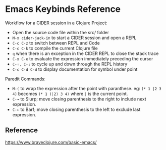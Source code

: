 # Emacs Keybinds Reference

Workflow for a CIDER session in a Clojure Project:

- Open the source code file within the src/<classname> folder
- `M-x cider-jack-in` to start a CIDER session and open a REPL
- `C-c C-z` to switch between REPL and Code
- `C-c C-k` to compile the current Clojure file
- `q` when there is an exception in the CIDER REPL to close the stack trace
- `C-x C-e` to evaluate the expression immediately preceding the cursor
- `C-↑, C-↓` to cycle up and down through the REPL history
- `C-c C-d C-d` to display documentation for symbol under point

Paredit Commands:

- `M-(` to wrap the expression after the point with paranthese. eg: `(* 1 |2 3 4)` becomes `(* 1 (|2) 3 4)` where `|` is the current point.
- `C-→` to Slurp; move closing parenthesis to the right to include next expression.
- `C-←` to Barf; move closing parenthesis to the left to exclude last expression.

## Reference

https://www.braveclojure.com/basic-emacs/
